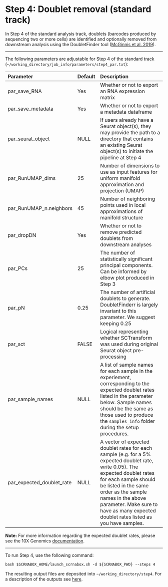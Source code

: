 # Step 4: Doublet removal (standard track)
In Step 4 of the standard analysis track, doublets (barcodes produced by sequencing two or more cells) are identified and optionally removed from downstream analysis using the DoubletFinder tool ([McGinnis et al. 2019](https://www.cell.com/cell-systems/pdfExtended/S2405-4712(19)30073-0)). 
 - - - -

The following parameters are adjustable for Step 4 of the standard track (`~/working_directory/job_info/parameters/step4_par.txt`):

|Parameter|Default|Description|
|:--|:--|:--|
|par_save_RNA| Yes| Whether or not to export an RNA expression matrix|
|par_save_metadata| Yes|Whether or not to export a metadata dataframe|
|par_seurat_object| NULL |If users already have a Seurat object(s), they may provide the path to a directory that contains an existing Seurat object(s) to initiate the pipeline at Step 4|
|par_RunUMAP_dims|25| Number of dimensions to use as input features for uniform manifold approximation and projection (UMAP)|
|par_RunUMAP_n.neighbors|45|Number of neighboring points used in local approximations of manifold structure|
|par_dropDN| Yes| Whether or not to remove predicted doublets from downstream analyses|
|par_PCs|25| The number of statistically significant principal components. Can be informed by elbow plot produced in Step 3|
|par_pN|0.25| The number of artificial doublets to generate. DoubletFinderr is largely invariant to this parameter. We suggest keeping 0.25|
|par_sct|FALSE|Logical representing whether SCTransform was used during original Seurat object pre-processing|
|par_sample_names|NULL| A list of sample names for each sample in the experiement, corresponding to the expected doublet rates listed in the parameter below. Sample names should be the same as those used to produce the `samples_info` folder during the setup procedures.|
|par_expected_doublet_rate|NULL| A vector of expected doublet rates for each sample (e.g. for a 5% expected doublet rate, write 0.05). The expected doublet rates for each sample should be listed in the same order as the sample names in the above parameter. Make sure to have as many expected doublet rates listed as you have samples.|

**Note:** For more information regarding the expected doublet rates, please see the 10X Genomics [documentation](https://kb.10xgenomics.com/hc/en-us/articles/360059124751-Why-is-the-multiplet-rate-different-for-the-Next-GEM-Single-Cell-3-LT-v3-1-assay-compared-to-other-single-cell-applications-).

 - - - -

To run Step 4, use the following command:
```
bash $SCRNABOX_HOME/launch_scrnabox.sh -d ${SCRNABOX_PWD} --steps 4
```
The resulting output files are deposited into `~/working_directory/step4`. For a description of the outputs see [here](outputs.md).

